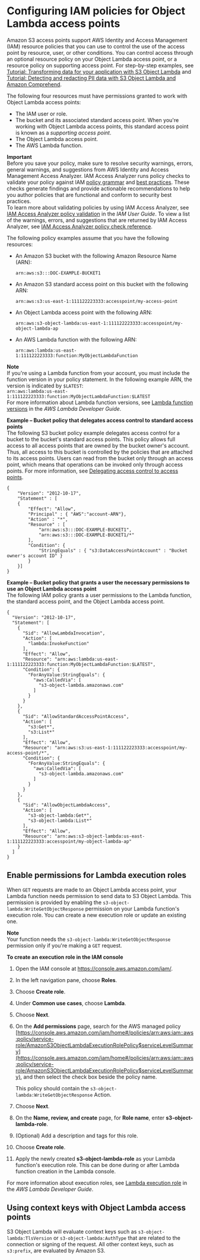 # Configuring IAM policies for Object Lambda access points<a name="olap-policies"></a>

Amazon S3 access points support AWS Identity and Access Management \(IAM\) resource policies that you can use to control the use of the access point by resource, user, or other conditions\. You can control access through an optional resource policy on your Object Lambda access point, or a resource policy on supporting access point\. For step\-by\-step examples, see [Tutorial: Transforming data for your application with S3 Object Lambda](tutorial-s3-object-lambda-uppercase.md) and [Tutorial: Detecting and redacting PII data with S3 Object Lambda and Amazon Comprehend](tutorial-s3-object-lambda-redact-pii.md)\. 

The following four resources must have permissions granted to work with Object Lambda access points:
+ The IAM user or role\.
+ The bucket and its associated standard access point\. When you're working with Object Lambda access points, this standard access point is known as a *supporting access point*\.
+ The Object Lambda access point\.
+ The AWS Lambda function\.

**Important**  
Before you save your policy, make sure to resolve security warnings, errors, general warnings, and suggestions from AWS Identity and Access Management Access Analyzer\. IAM Access Analyzer runs policy checks to validate your policy against IAM [policy grammar](https://docs.aws.amazon.com/IAM/latest/UserGuide/reference_policies_grammar.html) and [best practices](https://docs.aws.amazon.com/IAM/latest/UserGuide/best-practices.html)\. These checks generate findings and provide actionable recommendations to help you author policies that are functional and conform to security best practices\.   
To learn more about validating policies by using IAM Access Analyzer, see [IAM Access Analyzer policy validation](https://docs.aws.amazon.com/IAM/latest/UserGuide/access-analyzer-policy-validation.html) in the *IAM User Guide*\. To view a list of the warnings, errors, and suggestions that are returned by IAM Access Analyzer, see [IAM Access Analyzer policy check reference](https://docs.aws.amazon.com/IAM/latest/UserGuide/access-analyzer-reference-policy-checks.html)\.

The following policy examples assume that you have the following resources:
+ An Amazon S3 bucket with the following Amazon Resource Name \(ARN\): 

  `arn:aws:s3:::DOC-EXAMPLE-BUCKET1`
+ An Amazon S3 standard access point on this bucket with the following ARN: 

  `arn:aws:s3:us-east-1:111122223333:accesspoint/my-access-point`
+ An Object Lambda access point with the following ARN: 

  `arn:aws:s3-object-lambda:us-east-1:111122223333:accesspoint/my-object-lambda-ap`
+ An AWS Lambda function with the following ARN: 

  `arn:aws:lambda:us-east-1:111122223333:function:MyObjectLambdaFunction`

**Note**  
If you're using a Lambda function from your account, you must include the function version in your policy statement\. In the following example ARN, the version is indicated by `$LATEST`:   
`arn:aws:lambda:us-east-1:111122223333:function:MyObjectLambdaFunction:$LATEST`  
For more information about Lambda function versions, see [Lambda function versions](https://docs.aws.amazon.com/lambda/latest/dg/configuration-versions.html) in the *AWS Lambda Developer Guide*\.

**Example – Bucket policy that delegates access control to standard access points**  
The following S3 bucket policy example delegates access control for a bucket to the bucket's standard access points\. This policy allows full access to all access points that are owned by the bucket owner's account\. Thus, all access to this bucket is controlled by the policies that are attached to its access points\. Users can read from the bucket only through an access point, which means that operations can be invoked only through access points\. For more information, see [Delegating access control to access points](access-points-policies.md#access-points-delegating-control)\.   

```
{
    "Version": "2012-10-17",
    "Statement" : [
    {
        "Effect": "Allow",
        "Principal" : { "AWS":"account-ARN"},
        "Action" : "*",
        "Resource" : [
            "arn:aws:s3:::DOC-EXAMPLE-BUCKET1", 
            "arn:aws:s3:::DOC-EXAMPLE-BUCKET1/*"
        ],
        "Condition": {
            "StringEquals" : { "s3:DataAccessPointAccount" : "Bucket owner's account ID" }
        }
    }]
}
```

**Example – Bucket policy that grants a user the necessary permissions to use an Object Lambda access point**  
The following IAM policy grants a user permissions to the Lambda function, the standard access point, and the Object Lambda access point\.  

```
{
  "Version": "2012-10-17",
  "Statement": [
    {
      "Sid": "AllowLambdaInvocation",
      "Action": [
        "lambda:InvokeFunction"
      ],
      "Effect": "Allow",
      "Resource": "arn:aws:lambda:us-east-1:111122223333:function:MyObjectLambdaFunction:$LATEST",
      "Condition": {
        "ForAnyValue:StringEquals": {
          "aws:CalledVia": [
            "s3-object-lambda.amazonaws.com"
          ]
        }
      }
    },
    {
      "Sid": "AllowStandardAccessPointAccess",
      "Action": [
        "s3:Get*",
        "s3:List*"
      ],
      "Effect": "Allow",
      "Resource": "arn:aws:s3:us-east-1:111122223333:accesspoint/my-access-point/*",
      "Condition": {
        "ForAnyValue:StringEquals": {
          "aws:CalledVia": [
            "s3-object-lambda.amazonaws.com"
          ]
        }
      }
    },
    {
      "Sid": "AllowObjectLambdaAccess",
      "Action": [
        "s3-object-lambda:Get*",
        "s3-object-lambda:List*"
      ],
      "Effect": "Allow",
      "Resource": "arn:aws:s3-object-lambda:us-east-1:111122223333:accesspoint/my-object-lambda-ap"
    }
  ]
}
```

## Enable permissions for Lambda execution roles<a name="olap-execution-role"></a>

When `GET` requests are made to an Object Lambda access point, your Lambda function needs permission to send data to S3 Object Lambda\. This permission is provided by enabling the `s3-object-lambda:WriteGetObjectResponse` permission on your Lambda function's execution role\. You can create a new execution role or update an existing one\.

**Note**  
Your function needs the `s3-object-lambda:WriteGetObjectResponse` permission only if you're making a `GET` request\.

**To create an execution role in the IAM console**

1. Open the IAM console at [https://console\.aws\.amazon\.com/iam/](https://console.aws.amazon.com/iam/)\.

1. In the left navigation pane, choose **Roles**\. 

1. Choose **Create role**\.

1. Under **Common use cases**, choose **Lambda**\.

1. Choose **Next**\.

1. On the **Add permissions** page, search for the AWS managed policy [https://console.aws.amazon.com/iam/home#/policies/arn:aws:iam::aws:policy/service-role/AmazonS3ObjectLambdaExecutionRolePolicy$serviceLevelSummary](https://console.aws.amazon.com/iam/home#/policies/arn:aws:iam::aws:policy/service-role/AmazonS3ObjectLambdaExecutionRolePolicy$serviceLevelSummary), and then select the check box beside the policy name\. 

   This policy should contain the `s3-object-lambda:WriteGetObjectResponse` Action\.

1. Choose **Next**\.

1. On the **Name, review, and create** page, for **Role name**, enter **s3\-object\-lambda\-role**\.

1. \(Optional\) Add a description and tags for this role\. 

1. Choose **Create role**\.

1. Apply the newly created **s3\-object\-lambda\-role** as your Lambda function's execution role\. This can be done during or after Lambda function creation in the Lambda console\.

For more information about execution roles, see [Lambda execution role](https://docs.aws.amazon.com/lambda/latest/dg/lambda-intro-execution-role.html) in the *AWS Lambda Developer Guide*\.

## Using context keys with Object Lambda access points<a name="olap-keys"></a>

S3 Object Lambda will evaluate context keys such as `s3-object-lambda:TlsVersion` or `s3-object-lambda:AuthType` that are related to the connection or signing of the request\. All other context keys, such as `s3:prefix`, are evaluated by Amazon S3\. 